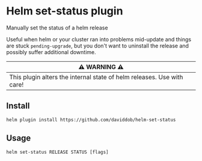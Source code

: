 # Helm set-status plugin

Manually set the status of a helm release

Useful when helm or your cluster ran into problems mid-update and things are stuck `pending-upgrade`, but you don't want to uninstall the release and possibly suffer additional downtime.


| :warning: WARNING :warning: |
| - |
| This plugin alters the internal state of helm releases. Use with care! |

## Install

```console
helm plugin install https://github.com/daviddob/helm-set-status
```

## Usage

```console
helm set-status RELEASE STATUS [flags]
```
